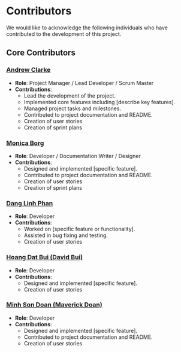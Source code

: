 # Contributors

We would like to acknowledge the following individuals who have contributed to the development of this project.

## Core Contributors

### [Andrew Clarke](https://github.com/apscandy)
- **Role**: Project Manager / Lead Developer / Scrum Master
- **Contributions**:
    - Lead the development of the project.
    - Implemented core features including [describe key features].
    - Managed project tasks and milestones. 
    - Contributed to project documentation and README.
    - Creation of user stories
    - Creation of sprint plans 

### [Monica Borg](https://github.com/monicaborg)
- **Role**: Developer / Documentation Writer / Designer 
- **Contributions**:
  - Designed and implemented [specific feature].
  - Contributed to project documentation and README.
  - Creation of user stories
  - Creation of sprint plans 


### [Dang Linh Phan](https://github.com/danglinhphan)
- **Role**: Developer
- **Contributions**:
    - Worked on [specific feature or functionality].
    - Assisted in bug fixing and testing.
    - Creation of user stories

### [Hoang Dat Bui (David Bui)](https://github.com/HoangDatBui)
- **Role**: Developer
- **Contributions**:
    - Designed and implemented [specific feature].
    - Creation of user stories
    

### [Minh Son Doan (Maverick Doan)](https://github.com/maverick-doan)
- **Role**: Developer 
- **Contributions**:
  - Designed and implemented [specific feature].
  - Contributed to project documentation and README.
  - Creation of user stories


